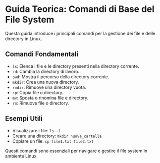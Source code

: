 # Guida Teorica: Comandi di Base del File System

Questa guida introduce i principali comandi per la gestione dei file e delle directory in Linux.

## Comandi Fondamentali
- `ls`: Elenca i file e le directory presenti nella directory corrente.
- `cd`: Cambia la directory di lavoro.
- `pwd`: Mostra il percorso della directory corrente.
- `mkdir`: Crea una nuova directory.
- `rmdir`: Rimuove una directory vuota.
- `cp`: Copia file o directory.
- `mv`: Sposta o rinomina file e directory.
- `rm`: Rimuove file o directory.

## Esempi Utili
- Visualizzare i file: `ls -l`
- Creare una directory: `mkdir nuova_cartella`
- Copiare un file: `cp file1.txt file2.txt`

Questi comandi sono essenziali per navigare e gestire il file system in ambiente Linux.